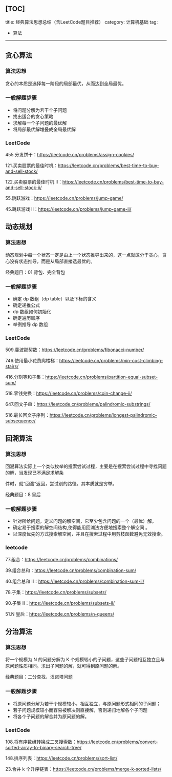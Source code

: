 [TOC]
---
title: 经典算法思想总结（含LeetCode题目推荐）
category: 计算机基础
tag:
  - 算法
---

## 贪心算法

### 算法思想

贪心的本质是选择每一阶段的局部最优，从而达到全局最优。

### 一般解题步骤

- 将问题分解为若干个子问题
- 找出适合的贪心策略
- 求解每一个子问题的最优解
- 将局部最优解堆叠成全局最优解

### LeetCode

455.分发饼干：<https://leetcode.cn/problems/assign-cookies/>

121.买卖股票的最佳时机：<https://leetcode.cn/problems/best-time-to-buy-and-sell-stock/>

122.买卖股票的最佳时机 II：<https://leetcode.cn/problems/best-time-to-buy-and-sell-stock-ii/>

55.跳跃游戏：<https://leetcode.cn/problems/jump-game/>

45.跳跃游戏 II：<https://leetcode.cn/problems/jump-game-ii/>

## 动态规划

### 算法思想

动态规划中每一个状态一定是由上一个状态推导出来的，这一点就区分于贪心，贪心没有状态推导，而是从局部直接选最优的。

经典题目：01 背包、完全背包

### 一般解题步骤

- 确定 dp 数组（dp table）以及下标的含义
- 确定递推公式
- dp 数组如何初始化
- 确定遍历顺序
- 举例推导 dp 数组

### LeetCode

509.斐波那契数：<https://leetcode.cn/problems/fibonacci-number/>

746.使用最小花费爬楼梯：<https://leetcode.cn/problems/min-cost-climbing-stairs/>

416.分割等和子集：<https://leetcode.cn/problems/partition-equal-subset-sum/>

518.零钱兑换：<https://leetcode.cn/problems/coin-change-ii/>

647.回文子串：<https://leetcode.cn/problems/palindromic-substrings/>

516.最长回文子序列：<https://leetcode.cn/problems/longest-palindromic-subsequence/>

## 回溯算法

### 算法思想

回溯算法实际上一个类似枚举的搜索尝试过程，主要是在搜索尝试过程中寻找问题的解，当发现已不满足求解条

件时，就“回溯”返回，尝试别的路径。其本质就是穷举。

经典题目：8 皇后

### 一般解题步骤

- 针对所给问题，定义问题的解空间，它至少包含问题的一个（最优）解。
- 确定易于搜索的解空间结构,使得能用回溯法方便地搜索整个解空间 。
- 以深度优先的方式搜索解空间，并且在搜索过程中用剪枝函数避免无效搜索。

### leetcode

77.组合：<https://leetcode.cn/problems/combinations/>

39.组合总和：<https://leetcode.cn/problems/combination-sum/>

40.组合总和 II：<https://leetcode.cn/problems/combination-sum-ii/>

78.子集：<https://leetcode.cn/problems/subsets/>

90.子集 II：<https://leetcode.cn/problems/subsets-ii/>

51.N 皇后：<https://leetcode.cn/problems/n-queens/>

## 分治算法

### 算法思想

将一个规模为 N 的问题分解为 K 个规模较小的子问题，这些子问题相互独立且与原问题性质相同。求出子问题的解，就可得到原问题的解。

经典题目：二分查找、汉诺塔问题

### 一般解题步骤

- 将原问题分解为若干个规模较小，相互独立，与原问题形式相同的子问题；
- 若子问题规模较小而容易被解决则直接解，否则递归地解各个子问题
- 将各个子问题的解合并为原问题的解。

### LeetCode

108.将有序数组转换成二叉搜索数：<https://leetcode.cn/problems/convert-sorted-array-to-binary-search-tree/>

148.排序列表：<https://leetcode.cn/problems/sort-list/>

23.合并 k 个升序链表：<https://leetcode.cn/problems/merge-k-sorted-lists/>
